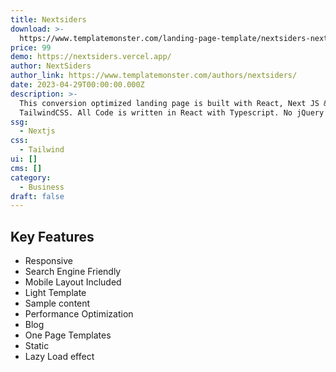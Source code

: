 ```yaml
---
title: Nextsiders
download: >-
  https://www.templatemonster.com/landing-page-template/nextsiders-nextjs-saas-landing-page-template-301856.html
price: 99
demo: https://nextsiders.vercel.app/
author: NextSiders
author_link: https://www.templatemonster.com/authors/nextsiders/
date: 2023-04-29T00:00:00.000Z
description: >-
  This conversion optimized landing page is built with React, Next JS &
  TailwindCSS. All Code is written in React with Typescript. No jQuery is used.
ssg:
  - Nextjs
css:
  - Tailwind
ui: []
cms: []
category:
  - Business
draft: false
---
```

## Key Features

- Responsive
- Search Engine Friendly
- Mobile Layout Included
- Light Template
- Sample content
- Performance Optimization
- Blog
- One Page Templates
- Static
- Lazy Load effect
